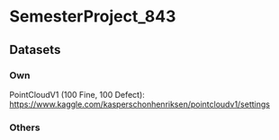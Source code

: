 # SemesterProject_843

## Datasets
### Own

PointCloudV1 (100 Fine, 100 Defect):
https://www.kaggle.com/kasperschonhenriksen/pointcloudv1/settings

### Others
